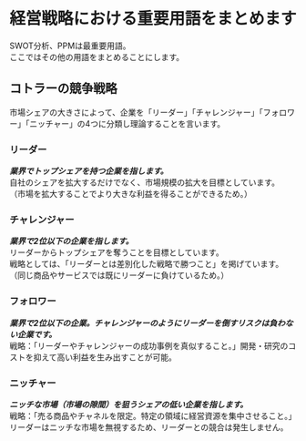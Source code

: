 # 経営戦略における重要用語をまとめます
SWOT分析、PPMは最重要用語。<br>
ここではその他の用語をまとめることにします。<br>

## コトラーの競争戦略
市場シェアの大きさによって、企業を「リーダー」「チャレンジャー」「フォロワー」「ニッチャー」の4つに分類し理論することを言います。

### リーダー
***業界でトップシェアを持つ企業を指します。***<br>
自社のシェアを拡大するだけでなく、市場規模の拡大を目標としています。<br>
（市場を拡大することでより大きな利益を得ることができるため。）<br>

### チャレンジャー
***業界で2位以下の企業を指します。***<br>
リーダーからトップシェアを奪うことを目標としています。<br>
戦略としては、「リーダーとは差別化した戦略で勝つこと」を掲げています。<br>
（同じ商品やサービスでは既にリーダーに負けているため。）<br>

### フォロワー
***業界で2位以下の企業。チャレンジャーのようにリーダーを倒すリスクは負わない企業です。***<br>
戦略：「リーダーやチャレンジャーの成功事例を真似すること。」開発・研究のコストを抑えて高い利益を生み出すことが可能。<br>

### ニッチャー
***ニッチな市場（市場の隙間）を狙うシェアの低い企業を指します。***<br>
戦略：「売る商品やチャネルを限定。特定の領域に経営資源を集中させること。」<br>
リーダーはニッチな市場を無視するため、リーダーとの競合は発生しません。<br>
